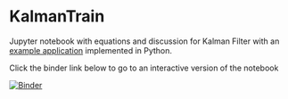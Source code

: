 # KalmanTrain

Jupyter notebook with equations and discussion for Kalman Filter with an [example application](https://en.wikipedia.org/wiki/Kalman_filter#Example_application,_technical) implemented in Python.

Click the binder link below to go to an interactive version of the notebook

[![Binder](https://mybinder.org/badge_logo.svg)](https://mybinder.org/v2/gh/lkilcommons/kalmantrain/HEAD?urlpath=%2Fdoc%2Ftree%2FKalmanTrain.ipynb)
